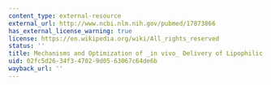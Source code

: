 ```yaml
---
content_type: external-resource
external_url: http://www.ncbi.nlm.nih.gov/pubmed/17873866
has_external_license_warning: true
license: https://en.wikipedia.org/wiki/All_rights_reserved
status: ''
title: Mechanisms and Optimization of _in vivo_ Delivery of Lipophilic siRNAs
uid: 02fc5d26-34f3-4702-9d05-63067c64de6b
wayback_url: ''
---
```

